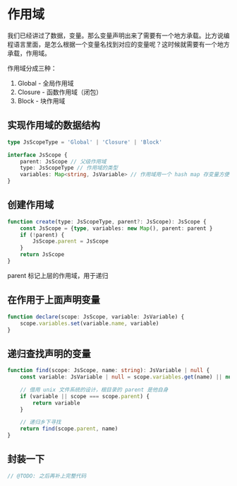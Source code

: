 # 作用域

我们已经讲过了数据，变量。那么变量声明出来了需要有一个地方承载。比方说编程语言里面，是怎么根据一个变量名找到对应的变量呢？这时候就需要有一个地方承载，作用域。

作用域分成三种：
1. Global - 全局作用域
2. Closure - 函数作用域（闭包）
3. Block - 块作用域

## 实现作用域的数据结构

```TypeScript
type JsScopeType = 'Global' | 'Closure' | 'Block' 

interface JsScope {
    parent: JsScope // 父级作用域
    type: JsScopeType // 作用域的类型
    variables: Map<string, JsVariable> // 作用域用一个 hash map 存变量方便变量的查找
}
```

## 创建作用域

```TypeScript
function create(type: JsScopeType, parent?: JsScope): JsScope {
    const JsScope = {type, variables: new Map(), parent: parent }
    if (!parent) {
        JsScope.parent = JsScope
    }
    return JsScope
}
```

parent 标记上层的作用域，用于递归

## 在作用于上面声明变量

```TypeScript
function declare(scope: JsScope, variable: JsVariable) {
    scope.variables.set(variable.name, variable)
}
```

## 递归查找声明的变量

```TypeScript
function find(scope: JsScope, name: string): JsVariable | null {
    const variable: JsVariable | null = scope.variables.get(name) || null

    // 借用 unix 文件系统的设计，根目录的 parent 是他自身
    if (variable || scope === scope.parent) {
        return variable
    } 

    // 递归乡下寻找
    return find(scope.parent, name)
}
```

## 封装一下

```TypeScript
// @TODO: 之后再补上完整代码
```